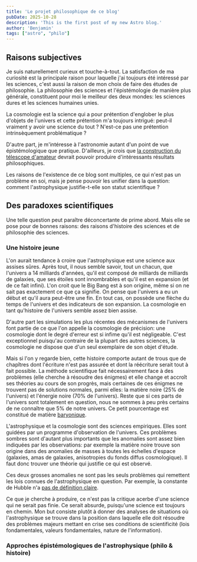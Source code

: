 ```yaml
---
title: 'Le projet philosophique de ce blog'
pubDate: 2025-10-28
description: 'This is the first post of my new Astro blog.'
author: 'Benjamin'
tags: ["astro", "philo"]
---
```

## Raisons subjectives

Je suis naturellement curieux et touche-à-tout. La satisfaction de ma curiosité est la principale raison pour laquelle j'ai toujours été intéressé par les sciences, c'est aussi la raison de mon choix de faire des études de philosophie. La philosophie des sciences et l'épistémologie de manière plus générale, constituent pour moi le meilleur des deux mondes: les sciences dures et les sciences humaines unies.

La cosmologie est la science qui a pour prétention d'englober le plus d'objets de l'univers et cette prétention m'a toujours intrigué: peut-il vraiment y avoir une science du tout ? N'est-ce pas une prétention intrinsèquement problématique ?

D'autre part, je m'intéresse à l'astronomie autant d'un point de vue épistémologique que pratique. D'ailleurs, je crois que <a href="http://www.astrosurf.com/luxorion/texereau-jean-hommage.htm">la construction du télescope d'amateur</a> devrait pouvoir produire d'intéressants résultats philosophiques.

Les raisons de l'existence de ce blog sont multiples, ce qui n'est pas un problème en soi, mais je pense pouvoir les unifier dans la question: comment l'astrophysique justifie-t-elle son statut scientifique ?

## Des paradoxes scientifiques

Une telle question peut paraître déconcertante de prime abord. Mais elle se pose pour de bonnes raisons: des raisons d'histoire des sciences et de philosophie des sciences.

### Une histoire jeune

L'on aurait tendance à croire que l'astrophysique est une science aux assises sûres. Après tout, il nous semble savoir, tout un chacun, que l'univers a 14 milliards d'années, qu'il est composé de milliards de milliards de galaxies, que ses étoiles sont innombrables et qu'il est en expansion (et de ce fait infini). L'on croit que le Big Bang est à son origine, même si on ne sait pas exactement ce que ça signifie. On pense que l'univers a eu un début et qu'il aura peut-être une fin. En tout cas, on possède une flèche du temps de l'univers et des indicateurs de son expansion. La cosmologie en tant qu'histoire de l'univers semble assez bien assise.

D'autre part les simulations les plus récentes des mécanismes de l'univers font partie de ce que l'on appelle la cosmologie de précision: une cosmologie dont le degré d'erreur est si infime qu'il est négligeable. C'est exceptionnel puisqu'au contraire de la plupart des autres sciences, la cosmologie ne dispose que d'un seul exemplaire de son objet d'étude.

Mais si l'on y regarde bien, cette histoire comporte autant de trous que de chapîtres dont l'écriture n'est pas assurée et dont la réécriture serait tout à fait possible. La méthode scientifique fait nécessairement face à des problèmes (elle cherche à résoudre des énigmes) et elle change et accroît ses théories au cours de son progrès, mais certaines de ces énigmes ne trouvent pas de solutions normales, parmi elles: la matière noire (25% de l'univers) et l'énergie noire (70% de l'univers). Reste que si ces parts de l'univers sont totalement en question, nous ne sommes à peu près certains de ne connaître que 5% de notre univers. Ce petit pourcentage est constitué de matière <a href="https://fr.wikipedia.org/wiki/Mati%C3%A8re_baryonique">baryonique</a>.

L'astrophysique et la cosmologie sont des sciences empiriques. Elles sont guidées par un programme d'observation de l'univers. Ces problèmes sombres sont d'autant plus importants que les anomalies sont assez bien indiquées par les observations: par exemple la matière noire trouve son origine dans des anomalies de masses à toutes les échelles d'espace (galaxies, amas de galaxies, anisotropies du fonds diffus cosmologique). Il faut donc trouver une théorie qui justifie ce qui est observé.

Ces deux grosses anomalies ne sont pas les seuls problèmes qui remettent les lois connues de l'astrophysique en question. Par exemple, la constante de Hubble n'a <a href="https://arxiv.org/abs/2311.13305">pas de définition claire</a>.

Ce que je cherche à produire, ce n'est pas la critique acerbe d'une science qui ne serait pas finie. Ce serait absurde, puisqu'une science est toujours en chemin. Mon but consiste plutôt à donner des analyses de situations où l'astrophysique se trouve dans la position dans laquelle elle doit résoudre des problèmes majeurs mettant en crise ses conditions de scientificité (lois fondamentales, valeurs fondamentales, nature de l'information).

### Approches épistémologiques de l'astrophysique (philo & histoire)


